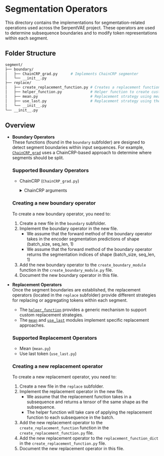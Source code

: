 # Segmentation Operators

This directory contains the implementations for segmentation-related operations used across the SerpentVAE project. These operators are used to determine subsequence boundaries and to modify token representations within each segment.

## Folder Structure

```sh
segment/
├── boundary/
│   ├── ChainCRP_grad.py      # Implements ChainCRP segmenter
│   └── __init__.py
├── replace/
│   ├── create_replacement_function.py # Creates a replacement function based on the name
│   ├── helper_function.py             # Helper function to create custom replacement operations
│   ├── mean.py                        # Replacement strategy using mean aggregation over segments
│   ├── use_last.py                    # Replacement strategy using the last token of a segment
│   └── __init__.py
└── __init__.py
```

## Overview

- **Boundary Operators**  
  These functions (found in the `boundary` subfolder) are designed to detect segment boundaries within input sequences. For example, [`ChainCRP_grad`](boundary/ChainCRP_grad.py) uses a ChainCRP-based approach to determine where segments should be split.

  ### Supported Boundary Operators
  - ChainCRP (`ChainCRP_grad.py`)
    <details>
    <summary>ChainCRP arguments</summary>

    - `use_odds_ratio`: Whether to use the odds ratio
    - `compression_strength`: The compression strength that the concentration parameter is scaled by

    </details>

  ### Creating a new boundary operator
  To create a new boundary operator, you need to:
  1. Create a new file in the `boundary` subfolder.
  2. Implement the boundary operator in the new file.
       - We assume that the forward method of the boundary operator takes in the encoder segmentation predictions of shape (batch_size, seq_len, 1)
       - We assume that the forward method of the boundary operator returns the segmentation indices of shape (batch_size, seq_len, 1)
  3. Add the new boundary operator to the `create_boundary_module` function in the `create_boundary_module.py` file.
  4. Document the new boundary operator in this file.

- **Replacement Operators**  
  Once the segment boundaries are established, the replacement operators (located in the `replace` subfolder) provide different strategies for replacing or aggregating tokens within each segment.  
  - The [`helper_function`](replace/helper_function.py) provides a generic mechanism to support custom replacement strategies.
  - The [`mean`](replace/mean.py) and [`use_last`](replace/use_last.py) modules implement specific replacement approaches.

  ### Supported Replacement Operators
  - Mean (`mean.py`)
  - Use last token (`use_last.py`)

  ### Creating a new replacement operator
  To create a new replacement operator, you need to:
  1. Create a new file in the `replace` subfolder.
  2. Implement the replacement operator in the new file.
       - We assume that the replacement function takes in a subsequence and returns a tensor of the same shape as the subsequence.
       - The helper function will take care of applying the replacement function to each subsequence in the batch.
  3. Add the new replacement operator to the `create_replacement_function` function in the `create_replacement_function.py` file.
  4. Add the new replacement operator to the `replacement_function_dict` in the `create_replacement_function.py` file.
  5. Document the new replacement operator in this file.

